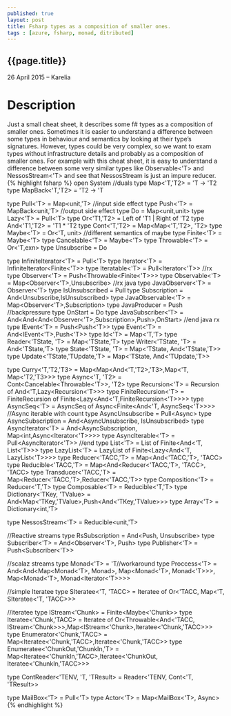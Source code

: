 ```yaml
---
published: true
layout: post
title: Fsharp types as a composition of smaller ones.
tags : [azure, fsharp, monad, ditributed]
---
```


## {{page.title}}

<p class="meta">26 April 2015 &#8211; Karelia</p>

# Description
Just a small cheat sheet, it describes some f# types as a composition of smaller ones. Sometimes it is easier to understand a difference between some types in behaviour and semantics by looking at their type’s signatures. However, types could be very complex, so we want to exam types without infrastructure details and probably as a composition of smaller ones. For example with this cheat sheet, it is easy to understand a difference between some very similar types like Observable<'T> and NessosStream<'T> and see that NessosStream is just  an impure reducer.
{% highlight fsharp %}
open System
//duals
type Map<'T,'T2> = 'T -> 'T2
type MapBack<'T,'T2> = 'T2 -> 'T

type Pull<'T> = Map<unit,'T> //input side effect
type Push<'T> = MapBack<unit,'T> //output side effect 
type Do = Map<unit,unit>
type Lazy<'T> = Pull<'T>
type Or<'T1,'T2> = Left of 'T1 | Right of 'T2
type And<'T1,'T2> = 'T1 * 'T2
type Cont<'T,'T2> = Map<Map<'T,'T2>, 'T2>
type Maybe<'T> = Or<'T, unit>
//different semantics of maybe
type Finite<'T> = Maybe<'T>
type Cancelable<'T> = Maybe<'T>
type Throwable<'T> = Or<'T,exn>
type Unsubscribe = Do

type InfiniteIterator<'T> = Pull<'T>
type Iterator<'T> = InfiniteIterator<Finite<'T>>
type Iteratable<'T> = Pull<Iterator<'T>>
//rx
type Observer<'T> = Push<Throwable<Finite<'T>>>
type Observable<'T> = Map<Observer<'T>,Unsubscribe>
//rx java
type JavaObserver<'T> = Observer<'T>
type IsUnsubscribed = Pull<bool>
type Subscription = And<Unsubscribe,IsUnsubscribed>
type JavaObservable<'T> = Map<Observer<'T>,Subscription>
type JavaProducer = Push<int> //backpressure
type OnStart = Do
type JavaSubscriber<'T> = And<And<And<Observer<'T>,Subscription>,Push<JavaProducer>>,OnStart> 
//end java rx
type IEvent<'T> = Push<Push<'T>>
type Event<'T> = And<IEvent<'T>,Push<'T>>
type Id<'T> = Map<'T,'T>
type Reader<'TState, 'T> = Map<'TState,'T>
type Writer<'TState, 'T> = And<'TState,'T>
type State<'TState, 'T>  = Map<'TState, And<'TState,'T>>
type Update<'TState,'TUpdate,'T> = Map<'TState, And<'TUpdate,'T>>

type Curry<'T,'T2,'T3> = Map<Map<And<'T,'T2>,'T3>,Map<'T, Map<'T2,'T3>>>
type Async<'T, 'T2> = Cont<Cancelable<Throwable<'T>>, 'T2>
type Recursion<'T> = Recursion of And<'T,Lazy<Recursion<'T>>>
type FiniteRecursion<'T> = FiniteRecursion of Finite<Lazy<And<'T,FiniteRecursion<'T>>>>
type AsyncSeq<'T> = AsyncSeq of Async<Finite<And<'T, AsyncSeq<'T>>>>
//Async iterable with count
type AsyncUnsubscribe = Pull<Async<unit>>
type AsyncSubscription = And<AsyncUnsubscribe, IsUnsubscribed>
type AsyncIterator<'T> = And<AsyncSubscription, Map<int,Async<Iterator<'T>>>>
type AsyncIterable<'T> = Pull<AsyncIterator<'T>>
//end
type List<'T> = List of Finite<And<'T, List<'T>>>
type LazyList<'T> = LazyList of Finite<Lazy<And<'T, LazyList<'T>>>>
type Reducer<'TACC,'T> = Map<And<'TACC,'T>, 'TACC>
type Reducible<'TACC,'T> = Map<And<Reducer<'TACC,'T>, 'TACC>, 'TACC>
type Transducer<'TACC,'T> = Map<Reducer<'TACC,'T>,Reducer<'TACC,'T>>
type Composition<'T> = Reducer<'T,'T>
type Composable<'T> = Reducible<'T,'T>
type Dictionary<'TKey, 'TValue> = And<Map<'TKey,'TValue>,Push<And<'TKey,'TValue>>>
type Array<'T> = Dictionary<int,'T>

type NessosStream<'T> = Reducible<unit,'T>

//Reactive streams
type RsSubscription = And<Push<int>, Unsubscribe>
type Subscriber<'T> = And<Observer<'T>, Push<RsSubscription>>
type Publisher<'T> = Push<Subscriber<'T>>

//scalaz streams
type Monad<'T> = 'T//workaround
type Proccess<'T> = And<And<Map<Monad<'T>, Monad<unit>>, Map<Monad<'T>, Monad<'T>>>, Map<Monad<'T>, Monad<Iterator<'T>>>>

//simple Iteratee
type SIteratee<'T, 'TACC> = Iteratee of Or<'TACC, Map<'T, SIteratee<'T, 'TACC>>>

//iteratee
type IStream<'Chunk> = Finite<Maybe<'Chunk>>
type Iteratee<'Chunk,'TACC> = Iteratee of Or<Throwable<And<'TACC, IStream<'Chunk>>>,Map<IStream<'Chunk>,Iteratee<'Chunk,'TACC>>>
type Enumerator<'Chunk,'TACC> = Map<Iteratee<'Chunk,'TACC>,Iteratee<'Chunk,'TACC>>
type Enumeratee<'ChunkOut,'ChunkIn,'T> = Map<Iteratee<'ChunkIn,'TACC>,Iteratee<'ChunkOut, Iteratee<'ChunkIn,'TACC>>>


type ContReader<'TENV, 'T, 'TResult> = Reader<'TENV, Cont<'T, 'TResult>>

type MailBox<'T> = Pull<'T>
type Actor<'T> = Map<MailBox<'T>, Async<unit>> 
{% endhighlight %}
